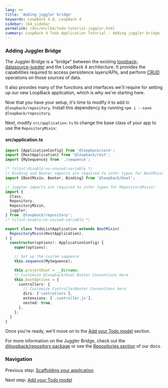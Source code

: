 ```yaml
---
lang: en
title: 'Adding juggler bridge'
keywords: LoopBack 4.0, LoopBack 4
sidebar: lb4_sidebar
permalink: /doc/en/lb4/todo-tutorial-juggler.html
summary: LoopBack 4 Todo Application Tutorial - Adding juggler bridge
---
```


### Adding Juggler Bridge

The Juggler Bridge is a "bridge" between the existing
[loopback-datasource-juggler](https://github.com/strongloop/loopback-datasource-juggler)
and the LoopBack 4 architecture. It provides the capabilities required to access
persistence layers/APIs, and perform
[CRUD](https://en.wikipedia.org/wiki/Create,_read,_update_and_delete) operations
on those sources of data.

It also provides many of the functions and interfaces we'll require for setting
up our new LoopBack application, which is why we're starting here.

Now that you have your setup, it's time to modify it to add in
`@loopback/repository`. Install this dependency by running
`npm i --save @loopback/repository`.

Next, modify `src/application.ts` to change the base class of your app to use
the `RepositoryMixin`:

#### src/application.ts

```ts
import {ApplicationConfig} from '@loopback/core';
import {RestApplication} from '@loopback/rest';
import {MySequence} from './sequence';

/* tslint:disable:no-unused-variable */
// Binding and Booter imports are required to infer types for BootMixin!
import {BootMixin, Booter, Binding} from '@loopback/boot';

// juggler imports are required to infer types for RepositoryMixin!
import {
  Class,
  Repository,
  RepositoryMixin,
  juggler,
} from '@loopback/repository';
/* tslint:enable:no-unused-variable */

export class TodoListApplication extends BootMixin(
  RepositoryMixin(RestApplication),
) {
  constructor(options?: ApplicationConfig) {
    super(options);

    // Set up the custom sequence
    this.sequence(MySequence);

    this.projectRoot = __dirname;
    // Customize @loopback/boot Booter Conventions here
    this.bootOptions = {
      controllers: {
        // Customize ControllerBooter Conventions here
        dirs: ['controllers'],
        extensions: ['.controller.js'],
        nested: true,
      },
    };
  }
}
```

Once you're ready, we'll move on to the
[Add your Todo model](todo-tutorial-model.md) section.

For more information on the Juggler Bridge, check out the
[@loopback/repository package](https://github.com/strongloop/loopback-next/tree/master/packages/repository)
or see the [Repositories section](Repositories.md) of our docs.

### Navigation

Previous step: [Scaffolding your application](todo-tutorial-scaffolding.md)

Next step: [Add your Todo model](todo-tutorial-model.md)
